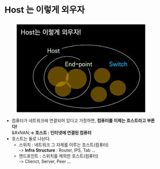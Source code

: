 # Host 는 이렇게 외우자

##

<figure><img src="../../../../.gitbook/assets/image (9) (1) (1) (1).png" alt=""><figcaption></figcaption></figure>

* 컴퓨터가 네트워크에 연결되어 있다고 가정하면, **컴퓨터를 이제는 호스트라고 부른다!**\
  &#xNAN;**-> 호스트 : 인터넷에 연결된 컴퓨터**
* 호스트는 둘로 나뉜다.
  * 스위치 : 네트워크 그 자체를 이루는 호스트(컴퓨터)\
    -> **Infra Structure** : Router, IPS, Tab ...
  * 엔드포인트 : 스위치를 제외한 호스트(컴퓨터)\
    -> Clienct, Server, Peer ...
